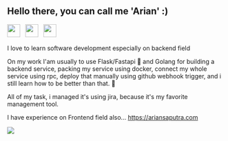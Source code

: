 ## Hello there, you can call me 'Arian' :)

<a href="https://linkedin.com/in/rhyanz46" target="_blank"><img src="https://image.flaticon.com/icons/png/512/174/174857.png" height="30"></a> &nbsp; 
<a href="https://stackoverflow.com/users/8197537/arian-saputra" target="_blank"><img src="https://cdn2.iconfinder.com/data/icons/social-icons-color/512/stackoverflow-512.png" height="30"></a> &nbsp; 
<a href="https://stackshare.io/Rhyanz46/my-stack" target="_blank"><img src="https://user-images.githubusercontent.com/33750251/65176143-1834e480-da4c-11e9-953f-b78fb3e31767.png" height="30"></a> 

I love to learn software development especially on backend field

On my work I'am usually to use Flask/Fastapi :snake: and Golang for building a backend service, packing my service using docker, connect my whole service using rpc, deploy that manually using github webhook trigger, and i still learn how to be better than that. :dart:

All of my task, i managed it's using jira, because it's my favorite management tool. 

I have experience on Frontend field also...
https://ariansaputra.com

![](https://visitor-badge.laobi.icu/badge?page_id=Rhyanz46.rhyanz46)
